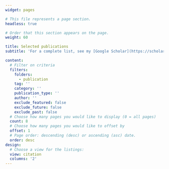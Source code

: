 ```yaml
---
widget: pages

# This file represents a page section.
headless: true

# Order that this section appears on the page.
weight: 60

title: Selected publications
subtitle: 'For a complete list, see my [Google Scholar](https://scholar.google.de/citations?user=DMZ7Hc8AAAAJ&hl=en).'

content:
  # Filter on criteria
  filters:
    folders:
      - publication
    tag: ''
    category: ''
    publication_type: ''
    author: ''
    exclude_featured: false
    exclude_future: false
    exclude_past: false
  # Choose how many pages you would like to display (0 = all pages)
  count: 8
  # Choose how many pages you would like to offset by
  offset: 1
  # Page order: descending (desc) or ascending (asc) date.
  order: desc
design:
  # Choose a view for the listings:
  view: citation
  columns: '2'
---
```


